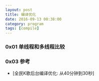 ```yaml
---
layout: post
title: 编译优化
date: 2016-09-13 00:38:00
category: program
tags: [compile]
---
```


### 0x01 单线程和多线程比较

### 0x03 参考
* [全民K歌后台编译优化: 从40分钟到30秒]
